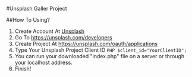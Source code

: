 #Unsplash Galler Project

##How To Using?
1. Create Account At [Unsplash](https://unsplash.com/ "Unsplash")
2. Go To https://unsplash.com/developers
3. Create Project At https://unsplash.com/oauth/applications
4. Type Your Unsplash Project Client ID `PHP $client_id="YourClientID";`
5. You can run your downloaded "index.php" file on a server or through your localhost address.
6. Finish!
